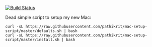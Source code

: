 [![Build Status](https://travis-ci.org/pathikrit/mac-setup-script.svg?branch=master)](https://travis-ci.org/pathikrit/mac-setup-script)

Dead simple script to setup my new Mac:
```shell
curl -sL https://raw.githubusercontent.com/pathikrit/mac-setup-script/master/defaults.sh | bash
curl -sL https://raw.githubusercontent.com/pathikrit/mac-setup-script/master/install.sh | bash
```
